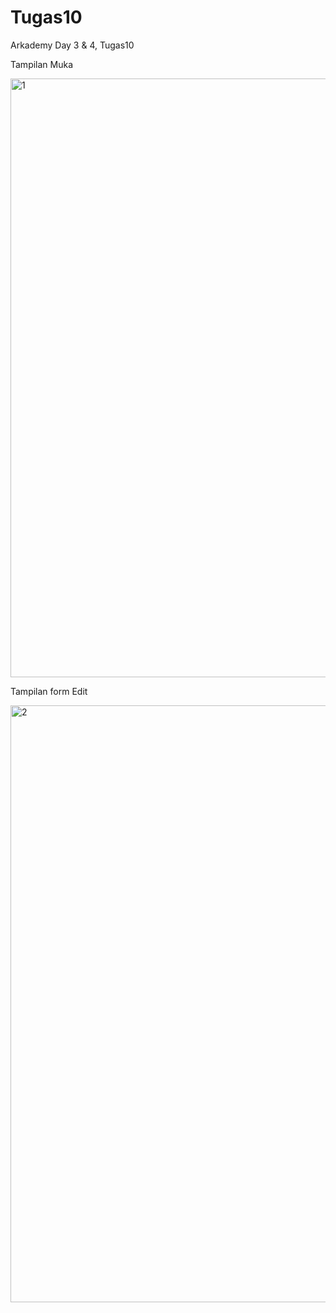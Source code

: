 # Tugas10
Arkademy Day 3 &amp; 4, Tugas10

Tampilan Muka

<img width="958" alt="1" src="https://user-images.githubusercontent.com/34475734/85721317-74cfd900-b71b-11ea-857e-a982d03bcbea.PNG">

Tampilan form Edit

<img width="955" alt="2" src="https://user-images.githubusercontent.com/34475734/85721601-b6608400-b71b-11ea-9b8f-065f681a46cd.PNG">

